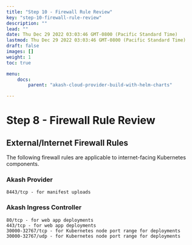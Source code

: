 ```yaml
---
title: "Step 10 - Firewall Rule Review"
key: "step-10-firewall-rule-review"
description: ""
lead: ""
date: Thu Dec 29 2022 03:03:46 GMT-0800 (Pacific Standard Time)
lastmod: Thu Dec 29 2022 03:03:46 GMT-0800 (Pacific Standard Time)
draft: false
images: []
weight: 1
toc: true

menu:
    docs:
        parent: "akash-cloud-provider-build-with-helm-charts"

---
```

Step 8 - Firewall Rule Review
=============================

External/Internet Firewall Rules
--------------------------------

The following firewall rules are applicable to internet-facing Kubernetes components.

### **Akash Provider**

    8443/tcp - for manifest uploads
    

### **Akash Ingress Controller**

    80/tcp - for web app deployments
    443/tcp - for web app deployments
    30000-32767/tcp - for Kubernetes node port range for deployments
    30000-32767/udp - for Kubernetes node port range for deployments